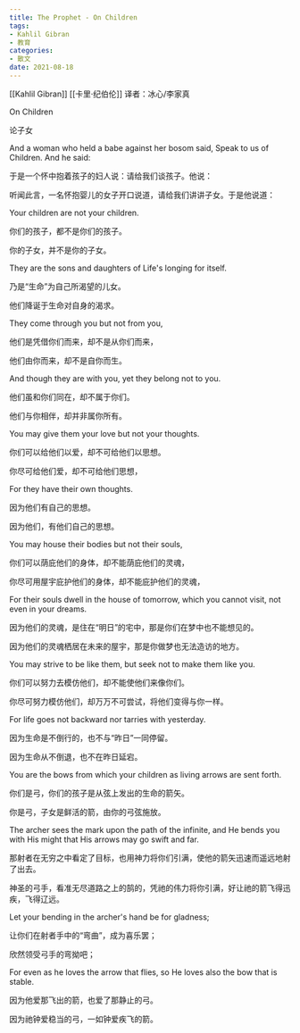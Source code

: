 ```yaml
---
title: The Prophet - On Children
tags: 
- Kahlil Gibran 
- 教育
categories:
- 散文
date: 2021-08-18
---
```


[[Kahlil Gibran]] [[卡里·纪伯伦]]
译者：冰心/李家真

On Children

论子女

And a woman who held a babe against her bosom said, Speak to us of Children. And he said:

于是一个怀中抱着孩子的妇人说：请给我们谈孩子。他说：

听闻此言，一名怀抱婴儿的女子开口说道，请给我们讲讲子女。于是他说道：

Your children are not your children.

你们的孩子，都不是你们的孩子。

你的子女，并不是你的子女。

They are the sons and daughters of Life's longing for itself.

乃是“生命”为自己所渴望的儿女。

他们降诞于生命对自身的渴求。

They come through you but not from you,

他们是凭借你们而来，却不是从你们而来，

他们由你而来，却不是自你而生。

And though they are with you, yet they belong not to you.

他们虽和你们同在，却不属于你们。

他们与你相伴，却并非属你所有。

You may give them your love but not your thoughts.

你们可以给他们以爱，却不可给他们以思想。

你尽可给他们爱，却不可给他们思想，

For they have their own thoughts.

因为他们有自己的思想。

因为他们，有他们自己的思想。

You may house their bodies but not their souls,

你们可以荫庇他们的身体，却不能荫庇他们的灵魂，

你尽可用屋宇庇护他们的身体，却不能庇护他们的灵魂，

For their souls dwell in the house of tomorrow, which you cannot visit, not even in your dreams.

因为他们的灵魂，是住在“明日”的宅中，那是你们在梦中也不能想见的。

因为他们的灵魂栖居在未来的屋宇，那是你做梦也无法造访的地方。

You may strive to be like them, but seek not to make them like you.

你们可以努力去模仿他们，却不能使他们来像你们。

你尽可努力模仿他们，却万万不可尝试，将他们变得与你一样。

For life goes not backward nor tarries with yesterday.

因为生命是不倒行的，也不与“昨日”一同停留。

因为生命从不倒退，也不在昨日延宕。

You are the bows from which your children as living arrows are sent forth.

你们是弓，你们的孩子是从弦上发出的生命的箭矢。

你是弓，子女是鲜活的箭，由你的弓弦施放。

The archer sees the mark upon the path of the infinite, and He bends you with His might that His arrows may go swift and far.

那射者在无穷之中看定了目标，也用神力将你们引满，使他的箭矢迅速而遥远地射了出去。

神圣的弓手，看准无尽道路之上的鹄的，凭祂的伟力将你引满，好让祂的箭飞得迅疾，飞得辽远。

Let your bending in the archer's hand be for gladness;

让你们在射者手中的“弯曲”，成为喜乐罢；

欣然领受弓手的弯拗吧；

For even as he loves the arrow that flies, so He loves also the bow that is stable.

因为他爱那飞出的箭，也爱了那静止的弓。

因为祂钟爱稳当的弓，一如钟爱疾飞的箭。
































































